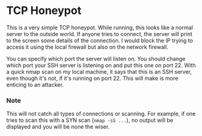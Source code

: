 # TCP Honeypot

This is a very simple TCP honeypot. While running, this looks like a normal server to the outside world. If anyone tries to connect, the server will print to the screen some details of the connection. I would block the IP trying to access it using the local firewall but also on the network firewall. 

You can specify which port the server will listen on. You should change which port your SSH server is listening on and put this one on port 22. With a quick nmap scan on my local machine, it says that this is an SSH server, even though it's not, if it's running on port 22. This will make is more enticing to an attacker. 

### Note
This will not catch all types of connections or scanning. For example, if one tries to scan this with a SYN scan (`nmap -sS ...`), no output will be displayed and you will be none the wiser. 